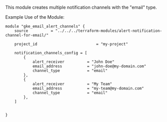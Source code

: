 This module creates multiple notification channels with the "email" type.

Example Use of the Module:

```
module "gke_email_alert_channels" {
    source          = "../../../terraform-modules/alert-notification-channel-for-email/"

    project_id                          = "my-project"

    notification_channels_config = [
        {
            alert_receiver          = "John Doe"
            email_address           = "john-doe@my-domain.com"
            channel_type            = "email"   
        },
        {
            alert_receiver          = "My Team"
            email_address           = "my-team@my-domain.com"
            channel_type            = "email"   
        },
    ]


}
```